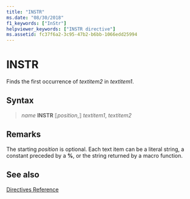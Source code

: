 ```yaml
---
title: "INSTR"
ms.date: "08/30/2018"
f1_keywords: ["InStr"]
helpviewer_keywords: ["INSTR directive"]
ms.assetid: fc37f6a2-3c95-47b2-b6bb-1066edd25994
---
```

# INSTR

Finds the first occurrence of *textitem2* in *textitem1*.

## Syntax

> *name*  **INSTR** ⟦*position*,⟧ *textitem1*, *textitem2*

## Remarks

The starting *position* is optional. Each text item can be a literal string, a constant preceded by a **%**, or the string returned by a macro function.

## See also

[Directives Reference](../../assembler/masm/directives-reference.md)<br/>